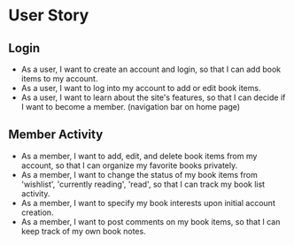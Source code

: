 # User Story

## Login

- As a user, I want to create an account and login, so that I can add book items to my account.
- As a user, I want to log into my account to add or edit book items.
- As a user, I want to learn about the site's features, so that I can decide if I want to become a member. (navigation bar on home page)

## Member Activity

- As a member, I want to add, edit, and delete book items from my account, so that I can organize my favorite books privately.
- As a member, I want to change the status of my book items from 'wishlist', 'currently reading', 'read', so that I can track my book list activity.
- As a member, I want to specify my book interests upon initial account creation.
- As a member, I want to post comments on my book items, so that I can keep track of my own book notes.
